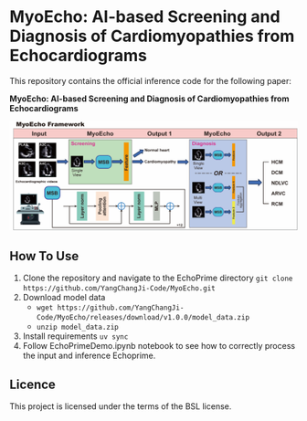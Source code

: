 # MyoEcho: AI-based Screening and Diagnosis of Cardiomyopathies from Echocardiograms

This repository contains the official inference code for the following paper:

**MyoEcho: AI-based Screening and Diagnosis of Cardiomyopathies from Echocardiograms**  

![EchoPrime Demo](assets/network.png)

## How To Use
1) Clone the repository and navigate to the EchoPrime directory `git clone https://github.com/YangChangJi-Code/MyoEcho.git`
2) Download model data 
    * `wget https://github.com/YangChangJi-Code/MyoEcho/releases/download/v1.0.0/model_data.zip`
    * `unzip model_data.zip`
3) Install requirements `uv sync`
4) Follow EchoPrimeDemo.ipynb notebook to see how to correctly process the input and inference Echoprime.

## Licence
This project is licensed under the terms of the BSL license.